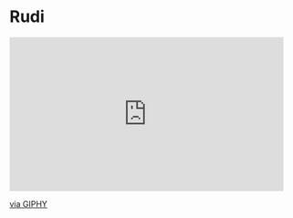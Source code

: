 # Rudi

<iframe src="https://giphy.com/embed/WccaFkBsEHNilY5EIY" width="480" height="270" frameBorder="0" class="giphy-embed" allowFullScreen></iframe><p><a href="https://giphy.com/gifs/WccaFkBsEHNilY5EIY">via GIPHY</a></p>
